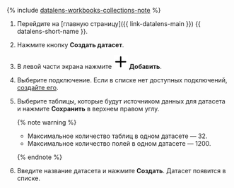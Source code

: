 
{% include [datalens-workbooks-collections-note](../../../_includes/datalens/operations/datalens-workbooks-collections-note.md) %}



1. Перейдите на [главную страницу]({{ link-datalens-main }}) {{ datalens-short-name }}.
1. Нажмите кнопку **Создать датасет**.



1. В левой части экрана нажмите **![image](../../../_assets/console-icons/plus.svg) Добавить**.
1. Выберите подключение. Если в списке нет доступных подключений, [создайте его](../../../datalens/concepts/connection.md).
1. Выберите таблицы, которые будут источником данных для датасета и нажмите **Сохранить** в верхнем правом углу.

   {% note warning %}

   * Максимальное количество таблиц в одном датасете — 32.
   * Максимальное количество полей в одном датасете — 1200.

   {% endnote %}

1. Введите название датасета и нажмите **Создать**. Датасет появится в списке.
